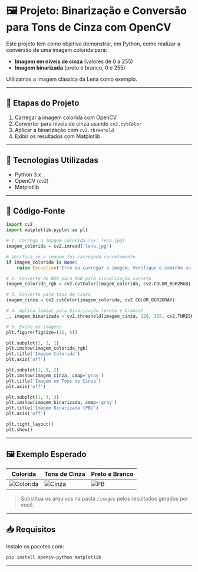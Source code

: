 # 🖼️ Projeto: Binarização e Conversão para Tons de Cinza com OpenCV

Este projeto tem como objetivo demonstrar, em Python, como realizar a conversão de uma imagem colorida para:
- **Imagem em níveis de cinza** (valores de 0 a 255)
- **Imagem binarizada** (preto e branco, 0 e 255)

Utilizamos a imagem clássica da Lena como exemplo.

---

## 📌 Etapas do Projeto

1. Carregar a imagem colorida com OpenCV
2. Converter para níveis de cinza usando `cv2.cvtColor`
3. Aplicar a binarização com `cv2.threshold`
4. Exibir os resultados com Matplotlib

---

## 🧪 Tecnologias Utilizadas

- Python 3.x
- OpenCV (`cv2`)
- Matplotlib

---

## 🧱 Código-Fonte

```python
import cv2
import matplotlib.pyplot as plt

# 1. Carrega a imagem colorida (ex: lena.jpg)
imagem_colorida = cv2.imread('lena.jpg')

# Verifica se a imagem foi carregada corretamente
if imagem_colorida is None:
    raise Exception("Erro ao carregar a imagem. Verifique o caminho ou nome.")

# 2. Converte de BGR para RGB para visualização correta
imagem_colorida_rgb = cv2.cvtColor(imagem_colorida, cv2.COLOR_BGR2RGB)

# 3. Converte para tons de cinza
imagem_cinza = cv2.cvtColor(imagem_colorida, cv2.COLOR_BGR2GRAY)

# 4. Aplica limiar para binarização (preto e branco)
_, imagem_binarizada = cv2.threshold(imagem_cinza, 128, 255, cv2.THRESH_BINARY)

# 5. Exibe as imagens
plt.figure(figsize=(15, 5))

plt.subplot(1, 3, 1)
plt.imshow(imagem_colorida_rgb)
plt.title('Imagem Colorida')
plt.axis('off')

plt.subplot(1, 3, 2)
plt.imshow(imagem_cinza, cmap='gray')
plt.title('Imagem em Tons de Cinza')
plt.axis('off')

plt.subplot(1, 3, 3)
plt.imshow(imagem_binarizada, cmap='gray')
plt.title('Imagem Binarizada (PB)')
plt.axis('off')

plt.tight_layout()
plt.show()
```

---

## 🖼️ Exemplo Esperado

| Colorida | Tons de Cinza | Preto e Branco |
|---------|----------------|----------------|
| ![Colorida](images/lena_colorida.jpg) | ![Cinza](images/lena_cinza.jpg) | ![PB](images/lena_pb.jpg) |

> Substitua os arquivos na pasta `/images` pelos resultados gerados por você.

---

## 📥 Requisitos

Instale os pacotes com:

```bash
pip install opencv-python matplotlib
```

---
